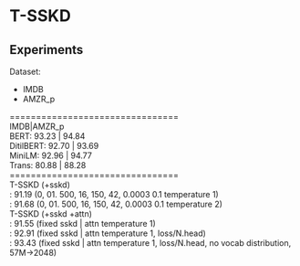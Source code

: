# T-SSKD

## Experiments
Dataset:
- IMDB 
- AMZR_p

================================ <br>
IMDB|AMZR_p <br>
BERT: 93.23 | 94.84 <br>
DitilBERT: 92.70 | 93.69 <br>
MiniLM: 92.96 | 94.77 <br>
Trans: 80.88 | 88.28 <br>
================================ <br>
T-SSKD (+sskd) <br>
: 91.19 (0, 01. 500, 16, 150, 42, 0.0003 0.1 temperature 1) <br>
: 91.68 (0, 01. 500, 16, 150, 42, 0.0003 0.1 temperature 2) <br>
T-SSKD (+sskd +attn) <br>
: 91.55 (fixed sskd | attn temperature 1) <br>
: 92.91 (fixed sskd | attn temperature 1, loss/N.head) <br>
: 93.43 (fixed sskd | attn temperature 1, loss/N.head, no vocab distribution, 57M->2048) <br>
